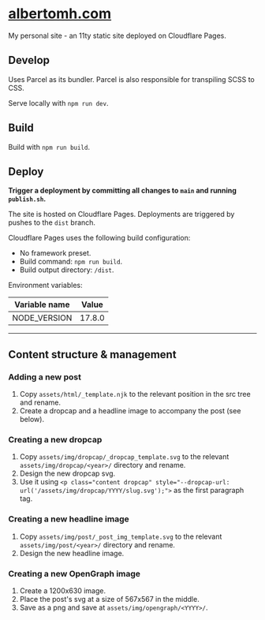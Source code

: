 # <a href="https://www.albertomh.com" target="_blank">albertomh.com</a>

My personal site - an 11ty static site deployed on Cloudflare Pages.


## Develop
Uses Parcel as its bundler. Parcel is also responsible for transpiling SCSS to CSS.

Serve locally with `npm run dev`.


## Build
Build with `npm run build`.


## Deploy

**Trigger a deployment by committing all changes to `main` and running `publish.sh`.**  

The site is hosted on Cloudflare Pages. Deployments are triggered by pushes to the `dist` branch.  

Cloudflare Pages uses the following build configuration:  
- No framework preset.  
- Build command: `npm run build`.  
- Build output directory: `/dist`.  

Environment variables:  

| Variable name | Value       |
| ------------- | ----------- |
| NODE_VERSION  | 17.8.0      |


---

## Content structure & management

### Adding a new post
1. Copy `assets/html/_template.njk` to the relevant position in the src tree and rename.
2. Create a dropcap and a headline image to accompany the post (see below).

### Creating a new dropcap
1. Copy `assets/img/dropcap/_dropcap_template.svg` to the relevant 
`assets/img/dropcap/<year>/` directory and rename.
2. Design the new dropcap svg.
3. Use it using `<p class="content dropcap" style="--dropcap-url: url('/assets/img/dropcap/YYYY/slug.svg');">` as the first paragraph tag. 

### Creating a new headline image
1. Copy `assets/img/post/_post_img_template.svg` to the relevant 
`assets/img/post/<year>/` directory and rename.
2. Design the new headline image.

### Creating a new OpenGraph image
1. Create a 1200x630 image.
2. Place the post's svg at a size of 567x567 in the middle.
3. Save as a png and save at `assets/img/opengraph/<YYYY>/`.
